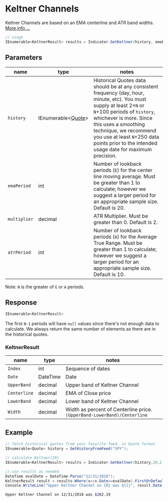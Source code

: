 ﻿# Keltner Channels

Keltner Channels are based on an EMA centerline and ATR band widths.
[More info ...](https://school.stockcharts.com/doku.php?id=technical_indicators:keltner_channels)

```csharp
// usage
IEnumerable<KeltnerResult> results = Indicator.GetKeltner(history, emaPeriod, multiplier, atrPeriod);  
```

## Parameters

| name | type | notes
| -- |-- |--
| `history` | IEnumerable\<[Quote](/GUIDE.md#Quote)\> | Historical Quotes data should be at any consistent frequency (day, hour, minute, etc).  You must supply at least 2×`N` or `N`+100 periods of `history`, whichever is more.  Since this uses a smoothing technique, we recommend you use at least `N`+250 data points prior to the intended usage date for maximum precision.
| `emaPeriod` | int | Number of lookback periods (`E`) for the center line moving average.  Must be greater than 1 to calculate; however we suggest a larger period for an appropriate sample size.  Default is 20.
| `multiplier` | decimal | ATR Multiplier. Must be greater than 0.  Default is 2.
| `atrPeriod` | int | Number of lookback periods (`A`) for the Average True Range.  Must be greater than 1 to calculate; however we suggest a larger period for an appropriate sample size.  Default is 10.

Note: `N` is the greater of `E` or `A` periods.

## Response

```csharp
IEnumerable<KeltnerResult>
```

The first `N-1` periods will have `null` values since there's not enough data to calculate.  We always return the same number of elements as there are in the historical quotes.

### KeltnerResult

| name | type | notes
| -- |-- |--
| `Index` | int | Sequence of dates
| `Date` | DateTime | Date
| `UpperBand` | decimal | Upper band of Keltner Channel
| `Centerline` | decimal | EMA of Close price
| `LowerBand` | decimal | Lower band of Keltner Channel
| `Width` | decimal | Width as percent of Centerline price.  `(UpperBand-LowerBand)/Centerline`

## Example

```csharp
// fetch historical quotes from your favorite feed, in Quote format
IEnumerable<Quote> history = GetHistoryFromFeed("SPY");

// calculate Keltner(20)
IEnumerable<KeltnerResult> results = Indicator.GetKeltner(history,20,2.0,10);

// use results as needed
DateTime evalDate = DateTime.Parse("12/31/2018");
KeltnerResult result = results.Where(x=>x.Date==evalDate).FirstOrDefault();
Console.WriteLine("Upper Keltner Channel on {0} was ${1}", result.Date, result.UpperBand);
```

```bash
Upper Keltner Channel on 12/31/2018 was $262.19
```
